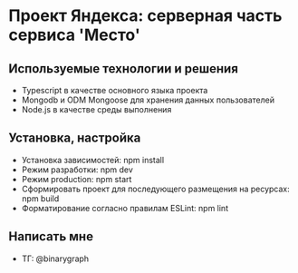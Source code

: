 # Проект Яндекса: серверная часть сервиса 'Место'

## Используемые технологии и решения
- Typescript в качестве основного языка проекта
- Mongodb и ODM Mongoose для хранения данных пользователей
- Node.js в качестве среды выполнения

## Установка, настройка
- Установка зависимостей: npm install
- Режим разработки: npm dev
- Режим production: npm start
- Сформировать проект для последующего размещения на ресурсах: npm build
- Форматирование согласно правилам ESLint: npm lint

## Написать мне
- ТГ: @binarygraph
